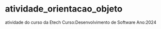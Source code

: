 # atividade_orientacao_objeto
atividade do curso da Etech 
Curso:Desenvolvimento de Software
Ano:2024
